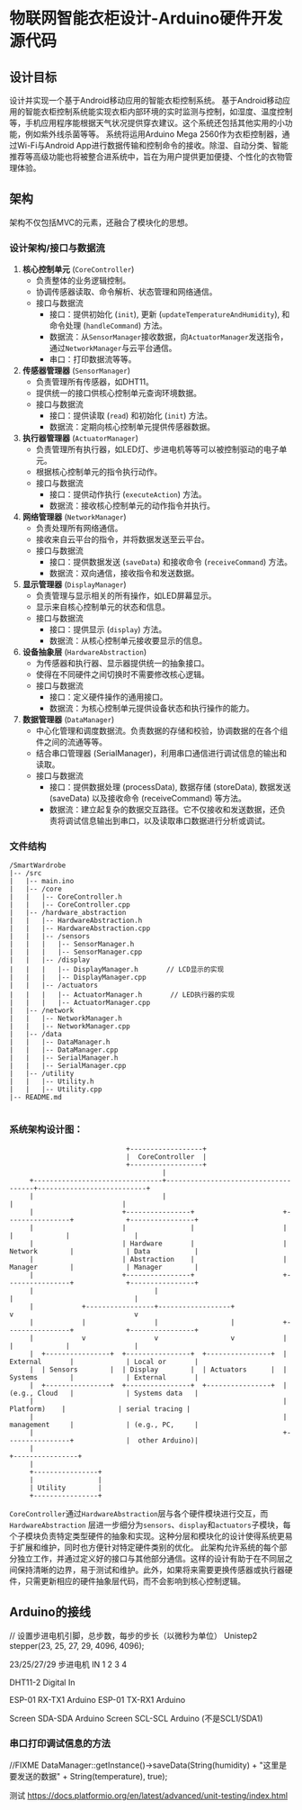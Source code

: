 # 物联网智能衣柜设计-Arduino硬件开发源代码

## 设计目标

设计并实现一个基于Android移动应用的智能衣柜控制系统。
基于Android移动应用的智能衣柜控制系统能实现衣柜内部环境的实时监测与控制，如湿度、温度控制等，手机应用程序能根据天气状况提供穿衣建议。这个系统还包括其他实用的小功能，例如紫外线杀菌等等。
系统将运用Arduino Mega 2560作为衣柜控制器，通过Wi-Fi与Android
App进行数据传输和控制命令的接收。除湿、自动分类、智能推荐等高级功能也将被整合进系统中，旨在为用户提供更加便捷、个性化的衣物管理体验。

## 架构

架构不仅包括MVC的元素，还融合了模块化的思想。

### 设计架构/接口与数据流

1. **核心控制单元** (`CoreController`)
    - 负责整体的业务逻辑控制。
    - 协调传感器读取、命令解析、状态管理和网络通信。
    - 接口与数据流
        - 接口：提供初始化 (`init`), 更新 (`updateTemperatureAndHumidity`), 和命令处理 (`handleCommand`) 方法。
        - 数据流：从`SensorManager`接收数据，向`ActuatorManager`发送指令，通过`NetworkManager`与云平台通信。
        - 串口：打印数据流等等。
2. **传感器管理器** (`SensorManager`)
    - 负责管理所有传感器，如DHT11。
    - 提供统一的接口供核心控制单元查询环境数据。
    - 接口与数据流
        - 接口：提供读取 (`read`) 和初始化 (`init`) 方法。
        - 数据流：定期向核心控制单元提供传感器数据。
3. **执行器管理器** (`ActuatorManager`)
    - 负责管理所有执行器，如LED灯、步进电机等等可以被控制驱动的电子单元。
    - 根据核心控制单元的指令执行动作。
    - 接口与数据流
        - 接口：提供动作执行 (`executeAction`) 方法。
        - 数据流：接收核心控制单元的动作指令并执行。
4. **网络管理器** (`NetworkManager`)
    - 负责处理所有网络通信。
    - 接收来自云平台的指令，并将数据发送至云平台。
    - 接口与数据流
        - 接口：提供数据发送 (`saveData`) 和接收命令 (`receiveCommand`) 方法。
        - 数据流：双向通信，接收指令和发送数据。
5. **显示管理器** (`DisplayManager`)
    - 负责管理与显示相关的所有操作，如LED屏幕显示。
    - 显示来自核心控制单元的状态和信息。
    - 接口与数据流
        - 接口：提供显示 (`display`) 方法。
        - 数据流：从核心控制单元接收要显示的信息。
6. **设备抽象层** (`HardwareAbstraction`)
    - 为传感器和执行器、显示器提供统一的抽象接口。
    - 使得在不同硬件之间切换时不需要修改核心逻辑。
    - 接口与数据流
        - 接口：定义硬件操作的通用接口。
        - 数据流：为核心控制单元提供设备状态和执行操作的能力。
7. **数据管理器** (`DataManager`)
    - 中心化管理和调度数据流。负责数据的存储和校验，协调数据的在各个组件之间的流通等等。
    - 结合串口管理器 (SerialManager)，利用串口通信进行调试信息的输出和读取。
    - 接口与数据流
        - 接口：提供数据处理 (processData), 数据存储 (storeData), 数据发送 (saveData) 以及接收命令 (receiveCommand) 等方法。
        - 数据流：建立起复杂的数据交互路径。它不仅接收和发送数据，还负责将调试信息输出到串口，以及读取串口数据进行分析或调试。

### 文件结构

```
/SmartWardrobe
|-- /src
|   |-- main.ino
|   |-- /core
|   |   |-- CoreController.h
|   |   |-- CoreController.cpp
|   |-- /hardware_abstraction
|   |   |-- HardwareAbstraction.h
|   |   |-- HardwareAbstraction.cpp
|   |   |-- /sensors
|   |   |   |-- SensorManager.h        
|   |   |   |-- SensorManager.cpp
|   |   |-- /display
|   |   |   |-- DisplayManager.h       // LCD显示的实现
|   |   |   |-- DisplayManager.cpp
|   |   |-- /actuators
|   |   |   |-- ActuatorManager.h       // LED执行器的实现
|   |   |   |-- ActuatorManager.cpp
|   |-- /network
|   |   |-- NetworkManager.h
|   |   |-- NetworkManager.cpp
|   |-- /data
|   |   |-- DataManager.h
|   |   |-- DataManager.cpp
|   |   |-- SerialManager.h
|   |   |-- SerialManager.cpp
|   |-- /utility
|   |   |-- Utility.h
|   |   |-- Utility.cpp
|-- README.md


```

### 系统架构设计图：

```
                             +------------------+
                             |  CoreController  |
                             +------------------+
                                      |
     +--------------------------------+-------------------------------------+---------------------------+
     |                                |                                     |                           |
     |                      +----------------+                      +----------------+             +----------------+
     |                      |                |                      |                |             |                |
     |                      | Hardware       |                      | Network        |             | Data           |
     |                      | Abstraction    |                      | Manager        |             | Manager        |
     |                      +----------------+                      +----------------+             +----------------+
     |                              |                                       |                              |
     |            +-----------------+------------------+                    v                              v
     |            |                 |                  |            +----------------+             +----------------+
     |            v                 v                  v            |                |             |                |
     |  +----------------+  +----------------+  +----------------+  | External       |             | Local or       |
     |  | Sensors        |  | Display        |  | Actuators      |  | Systems        |             | External       |
     |  +----------------+  +----------------+  +----------------+  | (e.g., Cloud   |             | Systems data   |
     |                                                              |   Platform)    |             | serial tracing |
     |                                                              | management     |             | (e.g., PC,     |
     |                                                              +----------------+             |  other Arduino)|
     |                                                                                             +----------------+
     |
     +----------------+
     |                |
     | Utility        |
     +----------------+
```

`CoreController`通过`HardwareAbstraction`层与各个硬件模块进行交互，而`HardwareAbstraction`
层进一步细分为`sensors`、`display`和`actuators`子模块，每个子模块负责特定类型硬件的抽象和实现。这种分层和模块化的设计使得系统更易于扩展和维护，同时也方便针对特定硬件类别的优化。
此架构允许系统的每个部分独立工作，并通过定义好的接口与其他部分通信。这样的设计有助于在不同层之间保持清晰的边界，易于测试和维护。此外，如果将来需要更换传感器或执行器硬件，只需更新相应的硬件抽象层代码，而不会影响到核心控制逻辑。

## Arduino的接线

// 设置步进电机引脚，总步数，每步的步长（以微秒为单位）
Unistep2 stepper(23, 25, 27, 29, 4096, 4096);

23/25/27/29 步进电机 IN 1 2 3 4

DHT11-2 Digital In

ESP-01 RX-TX1 Arduino
ESP-01 TX-RX1 Arduino

Screen SDA-SDA Arduino
Screen SCL-SCL Arduino
(不是SCL1/SDA1)

### 串口打印调试信息的方法

//FIXME
DataManager::getInstance()->saveData(String(humidity) + "这里是要发送的数据" + String(temperature), true);

测试
https://docs.platformio.org/en/latest/advanced/unit-testing/index.html





